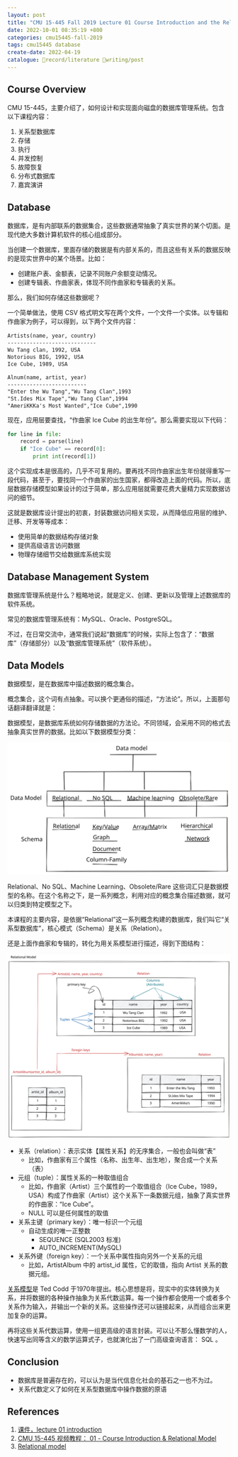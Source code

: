 ```yaml
---
layout: post
title: "CMU 15-445 Fall 2019 Lecture 01 Course Introduction and the Relational Model"
date: 2022-10-01 08:35:19 +800
categories: cmu15445-fall-2019
tags: cmu15445 database
create-date: 2022-04-19
catalogue: 🌱record/literature 🎍writing/post
---
```

## Course Overview
CMU 15-445，主要介绍了，如何设计和实现面向磁盘的数据库管理系统。包含以下课程内容：

1. 关系型数据库
2. 存储
3. 执行
4. 并发控制
5. 故障恢复
6. 分布式数据库
7. 嘉宾演讲

## Database
数据库，是有内部联系的数据集合，这些数据通常抽象了真实世界的某个切面。是现代绝大多数计算机软件的核心组成部分。

当创建一个数据库，里面存储的数据是有内部关系的，而且这些有关系的数据反映的是现实世界中的某个场景。比如：
- 创建账户表、金额表，记录不同账户余额变动情况。
- 创建专辑表、作曲家表，体现不同作曲家和专辑表的关系。

那么，我们如何存储这些数据呢？

一个简单做法，使用 CSV 格式明文写在两个文件，一个文件一个实体。以专辑和作曲家为例子，可以得到，以下两个文件内容：

```text
Artists(name, year, country)
----------------------------
Wu Tang clan, 1992, USA
Notorious BIG, 1992, USA
Ice Cube, 1989, USA
```

```text
Alnum(name, artist, year)
-------------------------
"Enter the Wu Tang","Wu Tang Clan",1993
"St.Ides Mix Tape","Wu Tang Clan",1994
"AmeriKKKa's Most Wanted","Ice Cube",1990
```

现在，应用层要查找，“作曲家 Ice Cube 的出生年份”。那么需要实现以下代码：

```python
for line in file:
	record = parse(line)
	if "Ice Cube" == record[0]:
		print int(record[1])
```

这个实现成本是很高的，几乎不可复用的。要再找不同作曲家出生年份就得重写一段代码，甚至于，要找同一个作曲家的出生国家，都得改造上面的代码。所以，底层数据存储模型如果设计的过于简单，那么应用层就需要花费大量精力实现数据访问的细节。

这就是数据库设计提出的初衷，封装数据访问相关实现，从而降低应用层的维护、迁移、开发等等成本：
- 使用简单的数据结构存储对象
- 提供高级语言访问数据
- 物理存储细节交给数据库系统实现

## Database Management System
数据库管理系统是什么？粗略地说，就是定义、创建、更新以及管理上述数据库的软件系统。

常见的数据库管理系统有：MySQL、Oracle、PostgreSQL。

不过，在日常交流中，通常我们说起“数据库”的时候，实际上包含了：“数据库”（存储部分）以及“数据库管理系统”（软件系统）。

## Data Models
数据模型，是在数据库中描述数据的概念集合。

概念集合，这个词有点抽象。可以换个更通俗的描述，“方法论”。所以，上面那句话翻译翻译就是：

数据模型，是数据库系统如何存储数据的方法论。不同领域，会采用不同的格式去抽象真实世界的数据。比如以下数据模型分类：

![Data Model](https://raw.githubusercontent.com/iAInNet/stay-foolish/master/assets/01%20Course%20Introduction%20and%20the%20Relational%20Model%202022-05-03%2022.32.15.excalidraw.svg)

Relational、No SQL、Machine Learning、Obsolete/Rare 这些词汇只是数据模型的名称。在这个名称之下，是一系列概念，利用对应的概念集合描述数据，就可以归类到特定模型之下。

本课程的主要内容，是依据“Relational”这一系列概念构建的数据库，我们叫它“关系型数据库”，核心模式（Schema）是关系（Relation）。

还是上面作曲家和专辑的，转化为用关系模型进行描述，得到下图结构：

![Relational Model Example](https://raw.githubusercontent.com/iAInNet/stay-foolish/master/assets/01%20Course%20Introduction%20and%20the%20Relational%20Model%202022-05-03%2022.47.28.excalidraw.svg)

- 关系（relation）：表示实体【属性关系】的无序集合，一般也会叫做“表”
	- 比如，作曲家有三个属性（名称、出生年、出生地），聚合成一个关系（表）
- 元组（tuple）：属性关系的一种取值组合
	- 比如，作曲家（Artist）三个属性的一个取值组合（Ice Cube，1989，USA）构成了作曲家（Artist）这个关系下一条数据元组，抽象了真实世界的作曲家：“Ice Cube”。
	- NULL 可以是任何属性的取值
- 关系主键（primary key）：唯一标识一个元组
	- 自动生成的唯一正整数
		- SEQUENCE (SQL2003 标准)
		- AUTO_INCREMENT(MySQL)
- 关系外键（foreign key）：一个关系中属性指向另外一个关系的元组
	- 比如，ArtistAlbum 中的 artist_id 属性，它的取值，指向 Artist 关系的数据元组。

[关系模型](https://en.wikipedia.org/wiki/Relational_model)是 Ted Codd 于1970年提出。核心思想是将，现实中的实体转换为关系，并将数据的各种操作抽象为关系代数运算。每一个操作都会使用一个或者多个关系作为输入，并输出一个新的关系。这些操作还可以链接起来，从而组合出来更加复杂的运算。

再将这些关系代数运算，使用一组更高级的语言封装。可以让不那么懂数学的人，快速写出同等含义的数学运算式子，也就演化出了一门高级查询语言： SQL 。

## Conclusion
- 数据库是普遍存在的，可以认为是当代信息化社会的基石之一也不为过。
- 关系代数定义了如何在关系型数据库中操作数据的原语

## References

1. [课件，lecture 01 introduction](https://15445.courses.cs.cmu.edu/fall2019/slides/01-introduction.pdf)
2. [CMU 15-445 视频教程： 01 - Course Introduction & Relational Model](https://www.youtube.com/watch?v=oeYBdghaIjc&list=PLSE8ODhjZXjbohkNBWQs_otTrBTrjyohi&index=1&t=5s)
3. [Relational model](https://en.wikipedia.org/wiki/Relational_model)

